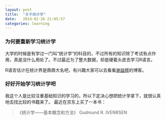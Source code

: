 ```yaml
---
layout: post
title:  "关于统计学"
date:   2014-02-26 21:05:57
categories: learning
---
```


### 为何要重新学习统计学
大学的时候是有学过一门叫“统计学”的科目的，不过所有的知识除了考试有点作用，真是没什么用处了。不过最近为了整大数据，却是硬着头皮去学习R语言。  

R语言估计在统计界是鼎鼎大名吧，有兴趣大家可以去看看[谢益辉](http://yihui.name/)的博客。

### 好好开始学习统计学吧
我这个人是比较注重基础知识的学习的，所以下定决心想把统计学拿下，就很认真地去找比较的书籍来了。
最近在京东上买了一本书： 
>《统计学——基本概念和方法》 Gudmund R. IVENRSEN
